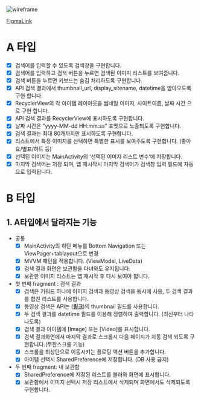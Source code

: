 ![wireframe](https://github.com/Ohleesang/ImageSearchPageApp/assets/148442711/de5f6178-af66-45c9-85db-6ec52e1a581c)

[FigmaLink](https://www.figma.com/file/IR8yyToUoxLh21Mqz62Fv6/ImageSearchPageApp?type=design&node-id=0%3A1&mode=design&t=t7LsGqJoS4UNnFqB-1)

# A 타입
- [x] 검색어를 입력할 수 있도록 검색창을 구현합니다.
- [x] 검색어를 입력하고 검색 버튼을 누르면 검색된 이미지 리스트를 보여줍니다.
- [x] 검색 버튼을 누르면 키보드는 숨김 처리하도록 구현합니다.
- [x] API 검색 결과에서 thumbnail_url, display_sitename, datetime을 받아오도록 구현 합니다.
- [x] RecyclerView의 각 아이템 레이아웃을 썸네일 이미지, 사이트이름, 날짜 시간 으로 구현 합니다.
- [x] API 검색 결과를 RecyclerView에 표시하도록 구현합니다.
- [x] 날짜 시간은 "yyyy-MM-dd HH:mm:ss” 포멧으로 노출되도록 구현합니다.
- [x] 검색 결과는 최대 80개까지만 표시하도록 구현합니다.
- [x] 리스트에서 특정 이미지를 선택하면 특별한 표시를 보여주도록 구현합니다. (좋아요/별표/하트 등)
- [x] 선택된 이미지는 MainActivity의 ‘선택된 이미지 리스트 변수’에 저장합니다.
- [x] 마지막 검색어는 저장 되며, 앱 재시작시 마지막 검색어가 검색창 입력 필드에 자동으로 입력됩니다.

# B 타입
## 1.  A타입에서 달라지는 기능

- 공통
    - [x]  MainActivity의 하단 메뉴를 Bottom Navigation 또는 ViewPager+tablayout으로 변경
    - [x]  MVVM 패턴을 적용합니다. (ViewModel, LiveData)
    - [x]  검색 결과 화면은 보관함을 다녀와도 유지됩니다.
    - [x]  보관한 이미지 리스트는 앱 재시작 후 다시 보여야 합니다.
    
- 첫 번째 fragment : 검색 결과
    - [x]  검색은 키워드 하나에 이미지 검색과 동영상 검색을 동시에 사용, 두 검색 결과를 합친 리스트를 사용합니다.
    - [x]  동영상 검색은 API는 (**[링크](https://developers.kakao.com/docs/latest/ko/daum-search/dev-guide#search-video)**)의 thumbnail 필드를 사용합니다.
    - [x]  두 검색 결과를 datetime 필드를 이용해 정렬하여 출력합니다. (최신부터 나타나도록)
    - [x]  검색 결과 아이템에 [Image] 또는 [Video]를 표시합니다.
    - [x]  검색 결과화면에서 마지막 결과로 스크롤시 다음 페이지가 자동 검색 되도록 구현합니다.(무한스크롤 기능)
    - [x]  스크롤을 최상단으로 이동시키는 플로팅 액션 버튼을 추가합니다.
    - [x]  아이템 선택시 SharedPreference에 저장합니다. (DB 사용 금지)
      
- 두 번째 fragment: 내 보관함
    - [x]  SharedPreference에 저장된 리스트를 불러와 화면에 표시합니다.
    - [x]  보관함에서 이미지 선택시 저장 리스트에서 삭제되며 화면에서도 삭제되도록 구현합니다.
